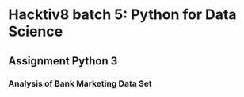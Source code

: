 # Hacktiv8 batch 5: Python for Data Science
## Assignment Python 3
### Analysis of Bank Marketing Data Set